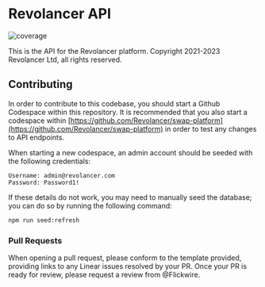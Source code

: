 # Revolancer API

![coverage](https://revolancer.github.io/api/badges/coverage.svg)

This is the API for the Revolancer platform. Copyright 2021-2023 Revolancer Ltd, all rights reserved.

## Contributing

In order to contribute to this codebase, you should start a Github Codespace within this repository.
It is recommended that you also start a codespace within [https://github.com/Revolancer/swap-platform](https://github.com/Revolancer/swap-platform) in order to test any changes to API endpoints.

When starting a new codespace, an admin account should be seeded with the following credentials:

```plaintext
Username: admin@revolancer.com
Password: Password1!
```

If these details do not work, you may need to manually seed the database; you can do so by running the following command:

```sh
npm run seed:refresh
```

### Pull Requests

When opening a pull request, please conform to the template provided, providing links to any Linear issues resolved by your PR. Once your PR is ready for review, please request a review from @Flickwire.

